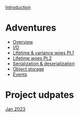 [Introduction](introduction.md)

# Adventures

* [Overview]()
* [I/O]()
* [Lifetime & variance woes Pt.1]()
* [Lifetime woes Pt.2](lifetime-p2.md)
* [Serialization & deserialization]()
* [Object storage]()
* [Events]()

# Project udpates

[Jan 2023](jan-2023-update.md)
